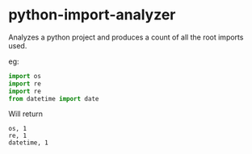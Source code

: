python-import-analyzer
======================

Analyzes a python project and produces a count of all the root imports used.

eg: 
```python
import os
import re
import re
from datetime import date
```

Will return
```
os, 1
re, 1
datetime, 1
```
